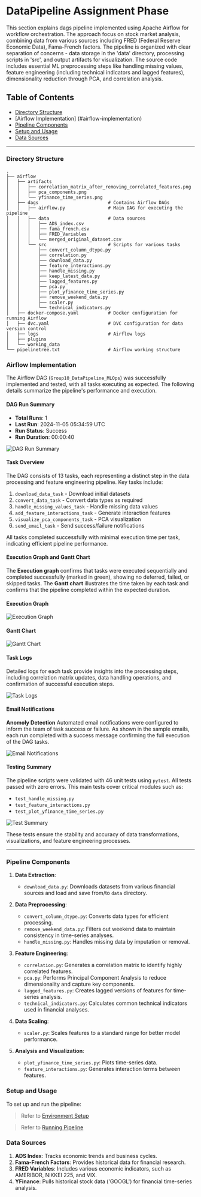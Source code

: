 # DataPipeline Assignment Phase

This section explains dags pipeline implemented using Apache Airflow for workflow orchestration. The approach focus on stock market analysis, combining data from various sources including FRED (Federal Reserve Economic Data), Fama-French factors. The pipeline is organized with clear separation of concerns - data storage in the 'data' directory, processing scripts in 'src', and output artifacts for visualization. The source code includes essential ML preprocessing steps like handling missing values, feature engineering (including technical indicators and lagged features), dimensionality reduction through PCA, and correlation analysis. 

## Table of Contents
- [Directory Structure](#directory-structure)
- [Airflow Implementation] (#airflow-implementation)
- [Pipeline Components](#pipeline-components)
- [Setup and Usage](#setup-and-usage)
- [Data Sources](#data-sources)

---

### Directory Structure

```
.
├── airflow
│   ├── artifacts                    
│   │   ├── correlation_matrix_after_removing_correlated_features.png
│   │   ├── pca_components.png
│   │   └── yfinance_time_series.png
│   ├── dags                          # Contains Airflow DAGs
│   │   ├── airflow.py                # Main DAG for executing the pipeline
│   │   ├── data                      # Data sources 
│   │   │   ├── ADS_index.csv
│   │   │   ├── fama_french.csv
│   │   │   ├── FRED_Variables        
│   │   │   └── merged_original_dataset.csv
│   │   └── src                       # Scripts for various tasks
│   │       ├── convert_column_dtype.py
│   │       ├── correlation.py
│   │       ├── download_data.py
│   │       ├── feature_interactions.py
│   │       ├── handle_missing.py
│   │       ├── keep_latest_data.py
│   │       ├── lagged_features.py
│   │       ├── pca.py
│   │       ├── plot_yfinance_time_series.py
│   │       ├── remove_weekend_data.py
│   │       ├── scaler.py
│   │       └── technical_indicators.py
│   ├── docker-compose.yaml           # Docker configuration for running Airflow
│   ├── dvc.yaml                      # DVC configuration for data version control
│   ├── logs                          # Airflow logs
│   ├── plugins                      
│   └── working_data                  
└── pipelinetree.txt                  # Airflow working structure
```
### Airflow Implementation

The Airflow DAG (`Group10_DataPipeline_MLOps`) was successfully implemented and tested, with all tasks executing as expected. The following details summarize the pipeline's performance and execution.

#### DAG Run Summary
- **Total Runs**: 1
- **Last Run**: 2024-11-05 05:34:59 UTC
- **Run Status**: Success
- **Run Duration**: 00:00:40

![DAG Run Summary](StockPricePrediction/assets/airflow_dags.jpeg)

#### Task Overview
The DAG consists of 13 tasks, each representing a distinct step in the data processing and feature engineering pipeline. Key tasks include:
1. `download_data_task` - Download initial datasets
2. `convert_data_task` - Convert data types as required
3. `handle_missing_values_task` - Handle missing data values
4. `add_feature_interactions_task` - Generate interaction features
5. `visualize_pca_components_task` - PCA visualization
6. `send_email_task` - Send success/failure notifications

All tasks completed successfully with minimal execution time per task, indicating efficient pipeline performance.

#### Execution Graph and Gantt Chart
The **Execution graph** confirms that tasks were executed sequentially and completed successfully (marked in green), showing no deferred, failed, or skipped tasks. The **Gantt chart** illustrates the time taken by each task and confirms that the pipeline completed within the expected duration.

#### Execution Graph
![Execution Graph](assets/airflow_graph.jpeg)

#### Gantt Chart
![Gantt Chart](assets/gantt.jpeg)

#### Task Logs
Detailed logs for each task provide insights into the processing steps, including correlation matrix updates, data handling operations, and confirmation of successful execution steps. 

![Task Logs](assets/airflow_logging.jpeg)

#### Email Notifications 
 **Anomoly Detection**
Automated email notifications were configured to inform the team of task success or failure. As shown in the sample emails, each run completed with a success message confirming the full execution of the DAG tasks.

![Email Notifications](assets/email_notification.jpeg)

#### Testing Summary
The pipeline scripts were validated with 46 unit tests using `pytest`. All tests passed with zero errors. This main tests cover critical modules such as:
- `test_handle_missing.py`
- `test_feature_interactions.py`
- `test_plot_yfinance_time_series.py`

![Test Summary](assets/test_functions.jpeg)

These tests ensure the stability and accuracy of data transformations, visualizations, and feature engineering processes.

---

### Pipeline Components

1. **Data Extraction**:
   - `download_data.py`: Downloads datasets from various financial sources and load and save from/to `data` directory.

2. **Data Preprocessing**:
   - `convert_column_dtype.py`: Converts data types for efficient processing.
   - `remove_weekend_data.py`: Filters out weekend data to maintain consistency in time-series analyses.
   - `handle_missing.py`: Handles missing data by imputation or removal.

3. **Feature Engineering**:
   - `correlation.py`: Generates a correlation matrix to identify highly correlated features.
   - `pca.py`: Performs Principal Component Analysis to reduce dimensionality and capture key components.
   - `lagged_features.py`: Creates lagged versions of features for time-series analysis.
   - `technical_indicators.py`: Calculates common technical indicators used in financial analyses.

4. **Data Scaling**:
   - `scaler.py`: Scales features to a standard range for better model performance.

5. **Analysis and Visualization**:
   - `plot_yfinance_time_series.py`: Plots time-series data.
   - `feature_interactions.py`: Generates interaction terms between features.

### Setup and Usage

To set up and run the pipeline:

   > Refer to [Environment Setup](https://github.com/IE7374-MachineLearningOperations/StockPricePrediction/tree/main?tab=readme-ov-file#environment-setup) 

   > Refer to [Running Pipeline](https://github.com/IE7374-MachineLearningOperations/StockPricePrediction/tree/main?tab=readme-ov-file#running-the-pipeline)

### Data Sources

1. **ADS Index**: Tracks economic trends and business cycles.
2. **Fama-French Factors**: Provides historical data for financial research.
3. **FRED Variables**: Includes various economic indicators, such as AMERIBOR, NIKKEI 225, and VIX.
4. **YFinance**: Pulls historical stock data ('GOOGL') for financial time-series analysis. 
